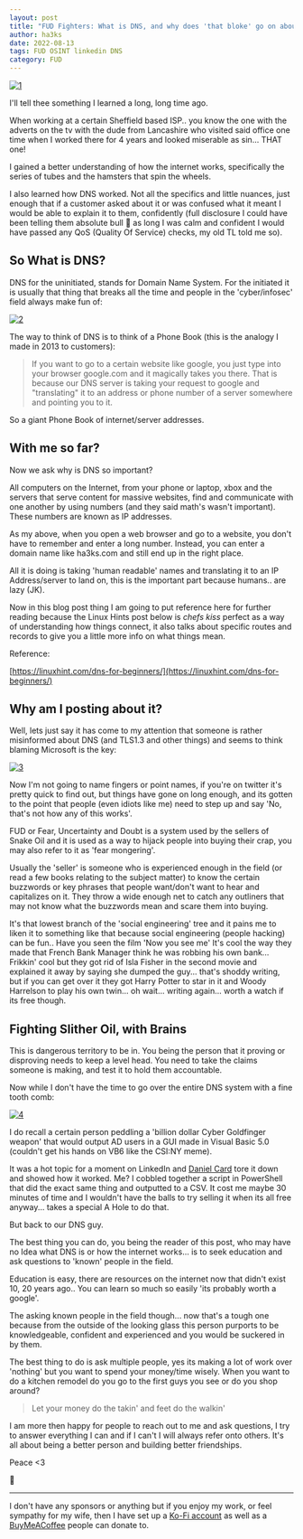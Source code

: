 ```yaml
---
layout: post
title: "FUD Fighters: What is DNS, and why does 'that bloke'​ go on about it?"
author: ha3ks
date: 2022-08-13
tags: FUD OSINT linkedin DNS
category: FUD
---
```


[![1](/assets/blog/FUD1/1.png)](/assets/blog/FUD1/1.png)

I'll tell thee something I learned a long, long time ago.

When working at a certain Sheffield based ISP.. you know the one with the adverts on the tv with the dude from Lancashire who visited said office one time when I worked there for 4 years and looked miserable as sin... THAT one!

I gained a better understanding of how the internet works, specifically the series of tubes and the hamsters that spin the wheels.

I also learned how DNS worked.
Not all the specifics and little nuances, just enough that if a customer asked about it or was confused what it meant I would be able to explain it to them, confidently (full disclosure I could have been telling them absolute bull 💩 as long I was calm and confident I would have passed any QoS (Quality Of Service) checks, my old TL told me so).

## So What is DNS?

DNS for the uninitiated, stands for Domain Name System. For the initiated it is usually that thing that breaks all the time and people in the 'cyber/infosec' field always make fun of:

[![2](/assets/blog/FUD1/2.png)](/assets/blog/FUD1/2.png)

The way to think of DNS is to think of a Phone Book (this is the analogy I made in 2013 to customers):

> If you want to go to a certain website like google, you just type into your browser google.com and it magically takes you there. That is because our DNS server is taking your request to google and "translating" it to an address or phone number of a server somewhere and pointing you to it.

So a giant Phone Book of internet/server addresses.

## With me so far?

Now we ask why is DNS so important?

All computers on the Internet, from your phone or laptop, xbox and the servers that serve content for massive websites, find and communicate with one another by using numbers (and they said math's wasn't important). These numbers are known as IP addresses. 

As my above, when you open a web browser and go to a website, you don't have to remember and enter a long number. Instead, you can enter a domain name like ha3ks.com and still end up in the right place.

All it is doing is taking 'human readable' names and translating it to an IP Address/server to land on, this is the important part because humans.. are lazy (JK).

Now in this blog post thing I am going to put reference here for further reading because the Linux Hints post below is *chefs kiss* perfect as a way of understanding how things connect, it also talks about specific routes and records to give you a little more info on what things mean.

Reference:

[https://linuxhint.com/dns-for-beginners/](https://linuxhint.com/dns-for-beginners/)

## Why am I posting about it?

Well, lets just say it has come to my attention that someone is rather misinformed about DNS (and TLS1.3 and other things) and seems to think blaming Microsoft is the key:

[![3](/assets/blog/FUD1/3.jpg)](/assets/blog/FUD1/3.jpg)

Now I'm not going to name fingers or point names, if you're on twitter it's pretty quick to find out, but things have gone on long enough, and its gotten to the point that people (even idiots like me) need to step up and say 'No, that's not how any of this works'.

FUD or Fear, Uncertainty and Doubt is a system used by the sellers of Snake Oil and it is used as a way to hijack people into buying their crap, you may also refer to it as 'fear mongering'.

Usually the 'seller' is someone who is experienced enough in the field (or read a few books relating to the subject matter) to know the certain buzzwords or key phrases that people want/don't want to hear and capitalizes on it. They throw a wide enough net to catch any outliners that may not know what the buzzwords mean and scare them into buying.

It's that lowest branch of the 'social engineering' tree and it pains me to liken it to something like that because social engineering (people hacking) can be fun.. Have you seen the film 'Now you see me' It's cool the way they made that French Bank Manager think he was robbing his own bank... Frikkin' cool but they got rid of Isla Fisher in the second movie and explained it away by saying she dumped the guy... that's shoddy writing, but if you can get over it they got Harry Potter to star in it and Woody Harrelson to play his own twin... oh wait... writing again... worth a watch if its free though.

## Fighting Slither Oil, with Brains

This is dangerous territory to be in. You being the person that it proving or disproving needs to keep a level head. You need to take the claims someone is making, and test it to hold them accountable.

Now while I don't have the time to go over the entire DNS system with a fine tooth comb:

[![4](/assets/blog/FUD1/4.gif)](/assets/blog/FUD1/4.gif)

I do recall a certain person peddling a 'billion dollar Cyber Goldfinger weapon' that would output AD users in a GUI made in Visual Basic 5.0 (couldn't get his hands on VB6 like the CSI:NY meme).

It was a hot topic for a moment on LinkedIn and [Daniel Card](https://www.linkedin.com/in/thecyberspy/) tore it down and showed how it worked. Me? I cobbled together a script in PowerShell that did the exact same thing and outputted to a CSV. It cost me maybe 30 minutes of time and I wouldn't have the balls to try selling it when its all free anyway... takes a special A Hole to do that.

But back to our DNS guy.

The best thing you can do, you being the reader of this post, who may have no Idea what DNS is or how the internet works... is to seek education and ask questions to 'known' people in the field.

Education is easy, there are resources on the internet now that didn't exist 10, 20 years ago.. You can learn so much so easily 'its probably worth a google'.

The asking known people in the field though... now that's a tough one because from the outside of the looking glass this person purports to be knowledgeable, confident and experienced and you would be suckered in by them.

The best thing to do is ask multiple people, yes its making a lot of work over 'nothing' but you want to spend your money/time wisely. When you want to do a kitchen remodel do you go to the first guys you see or do you shop around?

> Let your money do the takin' and feet do the walkin'

I am more then happy for people to reach out to me and ask questions, I try to answer everything I can and if I can't I will always refer onto others. It's all about being a better person and building better friendships.

Peace <3

🤙

-------

I don't have any sponsors or anything but if you enjoy my work, or feel sympathy for my wife, then I have set up a [Ko-Fi account](https://ko-fi.com/ha3ks) as well as a [BuyMeACoffee](https://www.buymeacoffee.com/ha3ks) people can donate to.